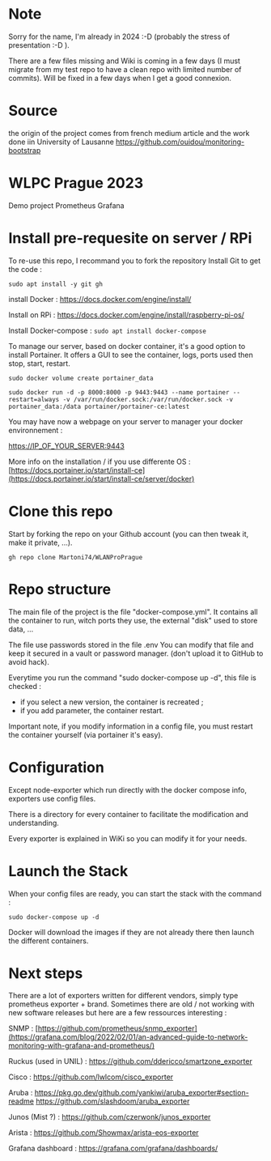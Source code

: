 # Note

Sorry for the name, I'm already in 2024 :-D (probably the stress of presentation :-D ).

There are a few files missing and Wiki is coming in a few days (I must migrate from my test repo to have a clean repo with limited number of commits).
Will be fixed in a few days when I get a good connexion.

# Source
the origin of the project comes from french medium article and the work done iin University of Lausanne
https://github.com/ouidou/monitoring-bootstrap

# WLPC Prague 2023
Demo project Prometheus Grafana

# Install pre-requesite on server / RPi

To re-use this repo, I recommand you to fork the repository
Install Git to get the code : 

`sudo apt install -y git gh`

install Docker :
https://docs.docker.com/engine/install/

Install on RPi :
https://docs.docker.com/engine/install/raspberry-pi-os/

Install Docker-compose :
`sudo apt install docker-compose`

To manage our server, based on docker container, it's a good option to install Portainer.
It offers a GUI to see the container, logs, ports used then stop, start, restart.

`sudo docker volume create portainer_data`

`sudo docker run -d -p 8000:8000 -p 9443:9443 --name portainer --restart=always -v /var/run/docker.sock:/var/run/docker.sock -v portainer_data:/data portainer/portainer-ce:latest`

You may have now a webpage on your server to manager your docker environnement :

[https://IP_OF_YOUR_SERVER:9443](https://IP_OF_YOUR_SERVER:9443)

More info on the installation / if you use differente OS :
[https://docs.portainer.io/start/install-ce](https://docs.portainer.io/start/install-ce/server/docker)

# Clone this repo

Start by forking the repo on your Github account (you can then tweak it, make it private, ...).

`gh repo clone Martoni74/WLANProPrague`

# Repo structure

The main file of the project is the file "docker-compose.yml".
It contains all the container to run, witch ports they use, the external "disk" used to store data, ...

The file use passwords stored in the file .env
You can modify that file and keep it secured in a vault or password manager.
(don't upload it to GitHub to avoid hack).

Everytime you run the command "sudo docker-compose up -d", this file is checked :
- if you select a new version, the container is recreated ;
- if you add parameter, the container restart.

Important note, if you modify information in a config file, you must restart the container yourself (via portainer it's easy).

# Configuration

Except node-exporter which run directly with the docker compose info, exporters use config files.

There is a directory for every container to facilitate the modification and understanding.

Every exporter is explained in WiKi so you can modify it for your needs.

# Launch the Stack

When your config files are ready, you can start the stack with the command :

`sudo docker-compose up -d`

Docker will download the images if they are not already there then launch the different containers.

# Next steps

There are a lot of exporters written for different vendors, simply type prometheus exporter + brand.
Sometimes there are old / not working with new software releases but here are a few ressources interesting :

SNMP :
[https://github.com/prometheus/snmp_exporter](https://grafana.com/blog/2022/02/01/an-advanced-guide-to-network-monitoring-with-grafana-and-prometheus/)

Ruckus (used in UNIL) :
https://github.com/ddericco/smartzone_exporter

Cisco :
https://github.com/lwlcom/cisco_exporter

Aruba :
https://pkg.go.dev/github.com/yankiwi/aruba_exporter#section-readme
https://github.com/slashdoom/aruba_exporter

Junos (Mist ?) :
https://github.com/czerwonk/junos_exporter

Arista :
https://github.com/Showmax/arista-eos-exporter

Grafana dashboard :
https://grafana.com/grafana/dashboards/


